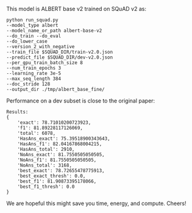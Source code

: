 This model is ALBERT base v2 trained on SQuAD v2 as:

```
python run_squad.py 
--model_type albert 
--model_name_or_path albert-base-v2 
--do_train --do_eval 
--do_lower_case 
--version_2_with_negative 
--train_file $SQUAD_DIR/train-v2.0.json 
--predict_file $SQUAD_DIR/dev-v2.0.json 
--per_gpu_train_batch_size 8 
--num_train_epochs 3 
--learning_rate 3e-5 
--max_seq_length 384 
--doc_stride 128 
--output_dir ./tmp/albert_base_fine/
```

Performance on a dev subset is close to the original paper:

```
Results: 
{
    'exact': 78.71010200723923, 
    'f1': 81.89228117126069, 
    'total': 6078, 
    'HasAns_exact': 75.39518900343643, 
    'HasAns_f1': 82.04167868004215, 
    'HasAns_total': 2910, 
    'NoAns_exact': 81.7550505050505, 
    'NoAns_f1': 81.7550505050505, 
    'NoAns_total': 3168, 
    'best_exact': 78.72655478775913, 
    'best_exact_thresh': 0.0, 
    'best_f1': 81.90873395178066, 
    'best_f1_thresh': 0.0
}
```

We are hopeful this might save you time, energy, and compute. Cheers!